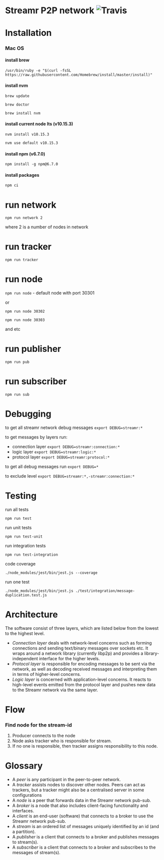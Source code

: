 # Streamr P2P network  ![Travis](https://travis-ci.com/streamr-dev/network.svg?token=qNNVCnYJo1fz18VTNpPZ&branch=master)

# Installation

### Mac OS

#### install brew 
`/usr/bin/ruby -e "$(curl -fsSL https://raw.githubusercontent.com/Homebrew/install/master/install)"`

#### install nvm

`brew update`

`brew doctor`
 
`brew install nvm`

#### install current node lts (v10.15.3)

`nvm install v10.15.3`

`nvm use default v10.15.3`

#### install npm (v6.7.0)

`npm install -g npm@6.7.0`


#### install packages

`npm ci`

# run network
`npm run network 2`

where 2 is a number of nodes in network

# run tracker

`npm run tracker`

# run node

`npm run node` - default node with port 30301

or

`npm run node 30302`

`npm run node 30303`

and etc

# run publisher

`npm run pub`

# run subscriber

`npm run sub`

# Debugging
to get all streamr network debug messages `export DEBUG=streamr:*`

to get messages by layers run:

- connection layer `export DEBUG=streamr:connection:*`
- logic layer `export DEBUG=streamr:logic:*`
- protocol layer `export DEBUG=streamr:protocol:*`

to get all debug messages run `export DEBUG=*`

to exclude level `export DEBUG=streamr:*,-streamr:connection:*`

# Testing
run all tests

`npm run test`

run unit tests

`npm run test-unit`

run integration tests

`npm run test-integration`

code coverage

`./node_modules/jest/bin/jest.js --coverage`

run one test

`./node_modules/jest/bin/jest.js ./test/integration/message-duplication.test.js`

# Architecture

The software consist of three layers, which are listed below from the lowest to the highest level.

- _Connection layer_ deals with network-level concerns such as forming connections and sending text/binary messages
over sockets etc. It wraps around a network library (currently libp2p) and provides a library-independent interface for
the higher levels.
- _Protocol layer_ is responsible for encoding messages to be sent via the network, as well as decoding received
messages and interpreting them in terms of higher-level concerns.
- _Logic layer_ is concerned with application-level concerns. It reacts to high-level events emitted from the protocol
layer and pushes new data to the Streamr network via the same layer.

# Flow

### Find node for the stream-id
1. Producer connects to the node
2. Node asks tracker who is responsible for stream.
3. If no one is responsible, then tracker assigns responsibility to this node.

# Glossary
- A _peer_ is any participant in the peer-to-peer network.
- A _tracker_ assists nodes to discover other nodes. Peers can act as trackers, but a tracker might also be a centralised server in some configurations
- A _node_ is a peer that forwards data in the Streamr network pub-sub.
- A _broker_ is a node that also includes client-facing functionality and interfaces.
- A _client_ is an end-user (software) that connects to a broker to use the Streamr network pub-sub.
- A _stream_ is an ordered list of messages uniquely identified by an id (and a partition).
- A _publisher_ is a client that connects to a broker and publishes messages to stream(s).
- A _subscriber_ is a client that connects to a broker and subscribes to the messages of stream(s).
